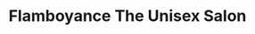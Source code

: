 ---
title: "Flamboyance The Unisex Salon"
url: /mumbai/flamboyance-the-unisex-salon/
shop: Friseur
---